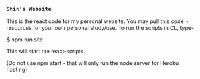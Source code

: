 ### `Shin's Website`

This is the react code for my personal website. You may pull this code + resources for your own personal study/use. To run the scripts in CL, type-

$ npm run site

This will start the react-scripts. 

(Do not use npm start - that will only run the node server for Heroku hosting)
